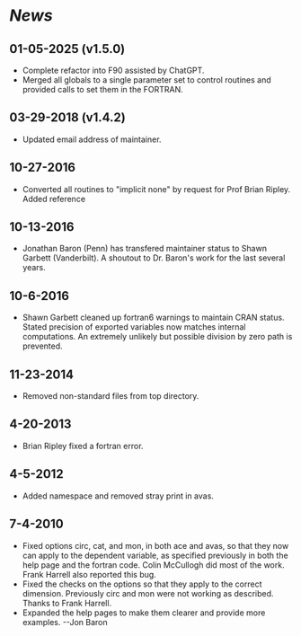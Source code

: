 # *News*

## 01-05-2025 (v1.5.0)

* Complete refactor into F90 assisted by ChatGPT.
* Merged all globals to a single parameter set to control routines and provided calls to set them in the FORTRAN.

## 03-29-2018 (v1.4.2)
  
* Updated email address of maintainer.

## 10-27-2016

* Converted all routines to "implicit none" by request for Prof Brian Ripley. Added reference 

## 10-13-2016

* Jonathan Baron (Penn) has transfered maintainer status to Shawn Garbett (Vanderbilt). A shoutout to Dr. Baron's work for the last several years. 

## 10-6-2016 

* Shawn Garbett cleaned up fortran6 warnings to maintain CRAN status. Stated precision of exported variables now matches internal computations. An extremely unlikely but possible division by zero path is prevented.

## 11-23-2014

* Removed non-standard files from top directory.

## 4-20-2013

* Brian Ripley fixed a fortran error.

## 4-5-2012

* Added namespace and removed stray print in avas.

## 7-4-2010

* Fixed options circ, cat, and mon, in both ace and avas, so that they now can apply to the dependent variable, as specified previously in both the help page and the fortran code. Colin McCullogh did most of the work. Frank Harrell also reported this bug.
* Fixed the checks on the options so that they apply to the correct dimension. Previously circ and mon were not working as described. Thanks to Frank Harrell.
* Expanded the help pages to make them clearer and provide more examples. --Jon Baron
